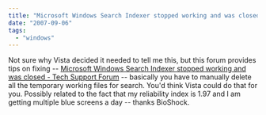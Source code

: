 ```yaml
---
title: "Microsoft Windows Search Indexer stopped working and was closed"
date: "2007-09-06"
tags: 
  - "windows"
---
```


Not sure why Vista decided it needed to tell me this, but this forum provides tips on fixing -- [Microsoft Windows Search Indexer stopped working and was closed - Tech Support Forum](http://www.techsupportforum.com/microsoft-support/windows-vista-support/138952-microsoft-windows-search-indexer-stopped-working-closed.html "Microsoft Windows Search Indexer stopped working and was closed - Tech Support Forum") -- basically you have to manually delete all the temporary working files for search. You'd think Vista could do that for you. Possibly related to the fact that my reliability index is 1.97 and I am getting multiple blue screens a day -- thanks BioShock.
